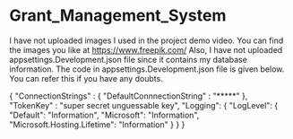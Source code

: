 # Grant_Management_System

I have not uploaded images I used in the project demo video. You can find the images you like at https://www.freepik.com/ 
Also, I have not uploaded appsettings.Development.json file since it contains my database information. The code in appsettings.Development.json file is given below. You can refer this if you have any doubts. 


{
  "ConnectionStrings" : {
    "DefaultConnnectionString" : "*****"
  },
  "TokenKey" : "super secret unguessable key", 
  "Logging": {
    "LogLevel": {
      "Default": "Information",
      "Microsoft": "Information",
      "Microsoft.Hosting.Lifetime": "Information"
    }
  }
}
